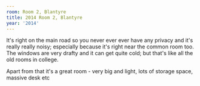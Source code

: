 ```yaml
---
room: Room 2, Blantyre
title: 2014 Room 2, Blantyre
year: '2014'
---
```


It's right on the main road so you never ever ever have any privacy and it's really really noisy; especially because it's right near the common room too. The windows are very drafty and it can get quite cold; but that's like all the old rooms in college.

Apart from that it's a great room - very big and light, lots of storage space, massive desk etc